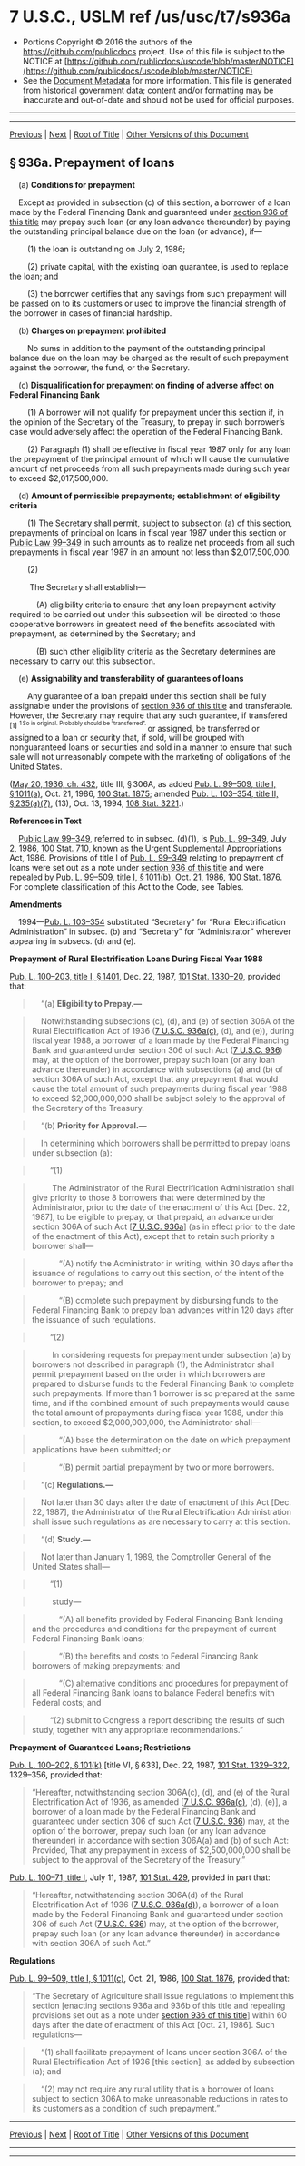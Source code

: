 ---
---

# 7 U.S.C., USLM ref /us/usc/t7/s936a

* Portions Copyright © 2016 the authors of the https://github.com/publicdocs project.
  Use of this file is subject to the NOTICE at [https://github.com/publicdocs/uscode/blob/master/NOTICE](https://github.com/publicdocs/uscode/blob/master/NOTICE)
* See the [Document Metadata](././../../../../..//README.md) for more information.
  This file is generated from historical government data; content and/or formatting may be inaccurate and out-of-date and should not be used for official purposes.

----------
----------

[Previous](./../../../../..//us/usc/t7/ch31/schIII/m__us_usc_t7_s936.md) | [Next](./../../../../..//us/usc/t7/ch31/schIII/m__us_usc_t7_s936b.md) | [Root of Title](./../../../../../) | [Other Versions of this Document](https://publicdocs.github.io/go/links?ns=uslm&ref=%2Fus%2Fusc%2Ft7%2Fs936a)

## § 936a. Prepayment of loans

    (a) __Conditions for prepayment__ 

    Except as provided in subsection (c) of this section, a borrower of a loan made by the Federal Financing Bank and guaranteed under [section 936 of this title][/us/usc/t7/s936] may prepay such loan (or any loan advance thereunder) by paying the outstanding principal balance due on the loan (or advance), if—

        (1) the loan is outstanding on July 2, 1986;

        (2) private capital, with the existing loan guarantee, is used to replace the loan; and

        (3) the borrower certifies that any savings from such prepayment will be passed on to its customers or used to improve the financial strength of the borrower in cases of financial hardship.

    (b) __Charges on prepayment prohibited__ 

        No sums in addition to the payment of the outstanding principal balance due on the loan may be charged as the result of such prepayment against the borrower, the fund, or the Secretary.

    (c) __Disqualification for prepayment on finding of adverse affect on Federal Financing Bank__ 

        (1) A borrower will not qualify for prepayment under this section if, in the opinion of the Secretary of the Treasury, to prepay in such borrower’s case would adversely affect the operation of the Federal Financing Bank.

        (2) Paragraph (1) shall be effective in fiscal year 1987 only for any loan the prepayment of the principal amount of which will cause the cumulative amount of net proceeds from all such prepayments made during such year to exceed $2,017,500,000.

    (d) __Amount of permissible prepayments; establishment of eligibility criteria__ 

        (1) The Secretary shall permit, subject to subsection (a) of this section, prepayments of principal on loans in fiscal year 1987 under this section or [Public Law 99–349][/us/pl/99/349] in such amounts as to realize net proceeds from all such prepayments in fiscal year 1987 in an amount not less than $2,017,500,000.

        (2)

         The Secretary shall establish—

            (A) eligibility criteria to ensure that any loan prepayment activity required to be carried out under this subsection will be directed to those cooperative borrowers in greatest need of the benefits associated with prepayment, as determined by the Secretary; and

            (B) such other eligibility criteria as the Secretary determines are necessary to carry out this subsection.

    (e) __Assignability and transferability of guarantees of loans__ 

        Any guarantee of a loan prepaid under this section shall be fully assignable under the provisions of [section 936 of this title][/us/usc/t7/s936] and transferable. However, the Secretary may require that any such guarantee, if transfered  <sup>\[1\]</sup>  <sup><sup> 1 So in original. Probably should be “transferred”. </sup></sup>  or assigned, be transferred or assigned to a loan or security that, if sold, will be grouped with nonguaranteed loans or securities and sold in a manner to ensure that such sale will not unreasonably compete with the marketing of obligations of the United States.

([May 20, 1936, ch. 432][/us/act/1936-05-20/ch432], title III, § 306A, as added [Pub. L. 99–509, title I, § 1011(a)][/us/pl/99/509/s1011/a], Oct. 21, 1986, [100 Stat. 1875][/us/stat/100/1875]; amended [Pub. L. 103–354, title II, § 235(a)(7)][/us/pl/103/354/s235/a/7], (13), Oct. 13, 1994, [108 Stat. 3221][/us/stat/108/3221].)

 __References in Text__ 

    [Public Law 99–349][/us/pl/99/349], referred to in subsec. (d)(1), is [Pub. L. 99–349][/us/pl/99/349], July 2, 1986, [100 Stat. 710][/us/stat/100/710], known as the Urgent Supplemental Appropriations Act, 1986. Provisions of title I of [Pub. L. 99–349][/us/pl/99/349] relating to prepayment of loans were set out as a note under [section 936 of this title][/us/usc/t7/s936] and were repealed by [Pub. L. 99–509, title I, § 1011(b)][/us/pl/99/509/s1011/b], Oct. 21, 1986, [100 Stat. 1876][/us/stat/100/1876]. For complete classification of this Act to the Code, see Tables.

 __Amendments__ 

    1994—[Pub. L. 103–354][/us/pl/103/354] substituted “Secretary” for “Rural Electrification Administration” in subsec. (b) and “Secretary” for “Administrator” wherever appearing in subsecs. (d) and (e).

 __Prepayment of Rural Electrification Loans During Fiscal Year 1988__ 

[Pub. L. 100–203, title I, § 1401][/us/pl/100/203/s1401], Dec. 22, 1987, [101 Stat. 1330–20][/us/stat/101/1330-20], provided that:

>     “(a) __Eligibility to Prepay.—__ 

>     Notwithstanding subsections (c), (d), and (e) of section 306A of the Rural Electrification Act of 1936 ([7 U.S.C. 936a(c)][/us/usc/t7/s936a/c], (d), and (e)), during fiscal year 1988, a borrower of a loan made by the Federal Financing Bank and guaranteed under section 306 of such Act ([7 U.S.C. 936][/us/usc/t7/s936]) may, at the option of the borrower, prepay such loan (or any loan advance thereunder) in accordance with subsections (a) and (b) of section 306A of such Act, except that any prepayment that would cause the total amount of such prepayments during fiscal year 1988 to exceed $2,000,000,000 shall be subject solely to the approval of the Secretary of the Treasury.

>     “(b) __Priority for Approval.—__ 

>     In determining which borrowers shall be permitted to prepay loans under subsection (a):

>         “(1)

>          The Administrator of the Rural Electrification Administration shall give priority to those 8 borrowers that were determined by the Administrator, prior to the date of the enactment of this Act \[Dec. 22, 1987\], to be eligible to prepay, or that prepaid, an advance under section 306A of such Act \[[7 U.S.C. 936a][/us/usc/t7/s936a]\] (as in effect prior to the date of the enactment of this Act), except that to retain such priority a borrower shall—

>             “(A) notify the Administrator in writing, within 30 days after the issuance of regulations to carry out this section, of the intent of the borrower to prepay; and

>             “(B) complete such prepayment by disbursing funds to the Federal Financing Bank to prepay loan advances within 120 days after the issuance of such regulations.

>         “(2)

>          In considering requests for prepayment under subsection (a) by borrowers not described in paragraph (1), the Administrator shall permit prepayment based on the order in which borrowers are prepared to disburse funds to the Federal Financing Bank to complete such prepayments. If more than 1 borrower is so prepared at the same time, and if the combined amount of such prepayments would cause the total amount of prepayments during fiscal year 1988, under this section, to exceed $2,000,000,000, the Administrator shall—

>             “(A) base the determination on the date on which prepayment applications have been submitted; or

>             “(B) permit partial prepayment by two or more borrowers.

>     “(c) __Regulations.—__ 

>     Not later than 30 days after the date of enactment of this Act \[Dec. 22, 1987\], the Administrator of the Rural Electrification Administration shall issue such regulations as are necessary to carry at this section.

>     “(d) __Study.—__ 

>     Not later than January 1, 1989, the Comptroller General of the United States shall—

>         “(1)

>          study—

>             “(A) all benefits provided by Federal Financing Bank lending and the procedures and conditions for the prepayment of current Federal Financing Bank loans;

>             “(B) the benefits and costs to Federal Financing Bank borrowers of making prepayments; and

>             “(C) alternative conditions and procedures for prepayment of all Federal Financing Bank loans to balance Federal benefits with Federal costs; and

>         “(2) submit to Congress a report describing the results of such study, together with any appropriate recommendations.”

 __Prepayment of Guaranteed Loans; Restrictions__ 

[Pub. L. 100–202, § 101(k)][/us/pl/100/202/s101/k] \[title VI, § 633\], Dec. 22, 1987, [101 Stat. 1329–322][/us/stat/101/1329-322], 1329–356, provided that: 

> “Hereafter, notwithstanding section 306A(c), (d), and (e) of the Rural Electrification Act of 1936, as amended \[[7 U.S.C. 936a(c)][/us/usc/t7/s936a/c], (d), (e)\], a borrower of a loan made by the Federal Financing Bank and guaranteed under section 306 of such Act ([7 U.S.C. 936][/us/usc/t7/s936]) may, at the option of the borrower, prepay such loan (or any loan advance thereunder) in accordance with section 306A(a) and (b) of such Act: Provided, That any prepayment in excess of $2,500,000,000 shall be subject to the approval of the Secretary of the Treasury.”

[Pub. L. 100–71, title I][/us/pl/100/71], July 11, 1987, [101 Stat. 429][/us/stat/101/429], provided in part that: 

> “Hereafter, notwithstanding section 306A(d) of the Rural Electrification Act of 1936 ([7 U.S.C. 936a(d)][/us/usc/t7/s936a/d]), a borrower of a loan made by the Federal Financing Bank and guaranteed under section 306 of such Act ([7 U.S.C. 936][/us/usc/t7/s936]) may, at the option of the borrower, prepay such loan (or any loan advance thereunder) in accordance with section 306A of such Act.”

 __Regulations__ 

[Pub. L. 99–509, title I, § 1011(c)][/us/pl/99/509/s1011/c], Oct. 21, 1986, [100 Stat. 1876][/us/stat/100/1876], provided that: 

> “The Secretary of Agriculture shall issue regulations to implement this section \[enacting sections 936a and 936b of this title and repealing provisions set out as a note under [section 936 of this title][/us/usc/t7/s936]\] within 60 days after the date of enactment of this Act \[Oct. 21, 1986\]. Such regulations—

>     “(1) shall facilitate prepayment of loans under section 306A of the Rural Electrification Act of 1936 \[this section\], as added by subsection (a); and

>     “(2) may not require any rural utility that is a borrower of loans subject to section 306A to make unreasonable reductions in rates to its customers as a condition of such prepayment.”

----------

[Previous](./../../../../..//us/usc/t7/ch31/schIII/m__us_usc_t7_s936.md) | [Next](./../../../../..//us/usc/t7/ch31/schIII/m__us_usc_t7_s936b.md) | [Root of Title](./../../../../../) | [Other Versions of this Document](https://publicdocs.github.io/go/links?ns=uslm&ref=%2Fus%2Fusc%2Ft7%2Fs936a)

----------
----------

[/us/usc/t7/s936]: https://publicdocs.github.io/go/links?ns=uslm&ref=%2Fus%2Fusc%2Ft7%2Fs936
[/us/pl/99/349]: https://publicdocs.github.io/go/links?ns=uslm&ref=%2Fus%2Fpl%2F99%2F349
[/us/usc/t7/s936]: https://publicdocs.github.io/go/links?ns=uslm&ref=%2Fus%2Fusc%2Ft7%2Fs936
[/us/act/1936-05-20/ch432]: https://publicdocs.github.io/go/links?ns=uslm&ref=%2Fus%2Fact%2F1936-05-20%2Fch432
[/us/pl/99/509/s1011/a]: https://publicdocs.github.io/go/links?ns=uslm&ref=%2Fus%2Fpl%2F99%2F509%2Fs1011%2Fa
[/us/stat/100/1875]: https://publicdocs.github.io/go/links?ns=uslm&ref=%2Fus%2Fstat%2F100%2F1875
[/us/pl/103/354/s235/a/7]: https://publicdocs.github.io/go/links?ns=uslm&ref=%2Fus%2Fpl%2F103%2F354%2Fs235%2Fa%2F7
[/us/stat/108/3221]: https://publicdocs.github.io/go/links?ns=uslm&ref=%2Fus%2Fstat%2F108%2F3221
[/us/pl/99/349]: https://publicdocs.github.io/go/links?ns=uslm&ref=%2Fus%2Fpl%2F99%2F349
[/us/pl/99/349]: https://publicdocs.github.io/go/links?ns=uslm&ref=%2Fus%2Fpl%2F99%2F349
[/us/stat/100/710]: https://publicdocs.github.io/go/links?ns=uslm&ref=%2Fus%2Fstat%2F100%2F710
[/us/pl/99/349]: https://publicdocs.github.io/go/links?ns=uslm&ref=%2Fus%2Fpl%2F99%2F349
[/us/usc/t7/s936]: https://publicdocs.github.io/go/links?ns=uslm&ref=%2Fus%2Fusc%2Ft7%2Fs936
[/us/pl/99/509/s1011/b]: https://publicdocs.github.io/go/links?ns=uslm&ref=%2Fus%2Fpl%2F99%2F509%2Fs1011%2Fb
[/us/stat/100/1876]: https://publicdocs.github.io/go/links?ns=uslm&ref=%2Fus%2Fstat%2F100%2F1876
[/us/pl/103/354]: https://publicdocs.github.io/go/links?ns=uslm&ref=%2Fus%2Fpl%2F103%2F354
[/us/pl/100/203/s1401]: https://publicdocs.github.io/go/links?ns=uslm&ref=%2Fus%2Fpl%2F100%2F203%2Fs1401
[/us/stat/101/1330-20]: https://publicdocs.github.io/go/links?ns=uslm&ref=%2Fus%2Fstat%2F101%2F1330-20
[/us/usc/t7/s936a/c]: https://publicdocs.github.io/go/links?ns=uslm&ref=%2Fus%2Fusc%2Ft7%2Fs936a%2Fc
[/us/usc/t7/s936]: https://publicdocs.github.io/go/links?ns=uslm&ref=%2Fus%2Fusc%2Ft7%2Fs936
[/us/usc/t7/s936a]: https://publicdocs.github.io/go/links?ns=uslm&ref=%2Fus%2Fusc%2Ft7%2Fs936a
[/us/pl/100/202/s101/k]: https://publicdocs.github.io/go/links?ns=uslm&ref=%2Fus%2Fpl%2F100%2F202%2Fs101%2Fk
[/us/stat/101/1329-322]: https://publicdocs.github.io/go/links?ns=uslm&ref=%2Fus%2Fstat%2F101%2F1329-322
[/us/usc/t7/s936a/c]: https://publicdocs.github.io/go/links?ns=uslm&ref=%2Fus%2Fusc%2Ft7%2Fs936a%2Fc
[/us/usc/t7/s936]: https://publicdocs.github.io/go/links?ns=uslm&ref=%2Fus%2Fusc%2Ft7%2Fs936
[/us/pl/100/71]: https://publicdocs.github.io/go/links?ns=uslm&ref=%2Fus%2Fpl%2F100%2F71
[/us/stat/101/429]: https://publicdocs.github.io/go/links?ns=uslm&ref=%2Fus%2Fstat%2F101%2F429
[/us/usc/t7/s936a/d]: https://publicdocs.github.io/go/links?ns=uslm&ref=%2Fus%2Fusc%2Ft7%2Fs936a%2Fd
[/us/usc/t7/s936]: https://publicdocs.github.io/go/links?ns=uslm&ref=%2Fus%2Fusc%2Ft7%2Fs936
[/us/pl/99/509/s1011/c]: https://publicdocs.github.io/go/links?ns=uslm&ref=%2Fus%2Fpl%2F99%2F509%2Fs1011%2Fc
[/us/stat/100/1876]: https://publicdocs.github.io/go/links?ns=uslm&ref=%2Fus%2Fstat%2F100%2F1876
[/us/usc/t7/s936]: https://publicdocs.github.io/go/links?ns=uslm&ref=%2Fus%2Fusc%2Ft7%2Fs936


